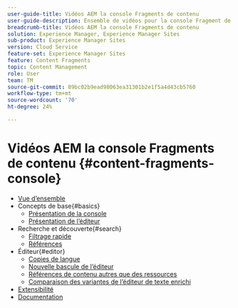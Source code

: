 ```yaml
---
user-guide-title: Vidéos AEM la console Fragments de contenu
user-guide-description: Ensemble de vidéos pour la console Fragment de contenu Adobe Experience Manager.
breadcrumb-title: Vidéos AEM la console Fragments de contenu
solution: Experience Manager, Experience Manager Sites
sub-product: Experience Manager Sites
version: Cloud Service
feature-set: Experience Manager Sites
feature: Content Fragments
topic: Content Management
role: User
team: TM
source-git-commit: 89bc02b9ead98063ea31301b2e1f5a4d43cb5760
workflow-type: tm+mt
source-wordcount: '70'
ht-degree: 24%

---
```



# Vidéos AEM la console Fragments de contenu {#content-fragments-console}

+ [Vue d’ensemble](overview.md)
+ Concepts de base{#basics}
   + [Présentation de la console](./basics/content-fragments-console.md)
   + [Présentation de l’éditeur](./basics/content-fragment-editor.md)
+ Recherche et découverte{#search}
   + [Filtrage rapide](search/fast-filtering.md)
   + [Références](search/references.md)
+ Éditeur{#editor}
   + [Copies de langue](editor/language-copies.md)
   + [Nouvelle bascule de l’éditeur](editor/new-editor-toggle.md)
   + [Références de contenu autres que des ressources](editor/non-asset-content-references.md)
   + [Comparaison des variantes de l’éditeur de texte enrichi](editor/rte-variant-compare.md)
+ [Extensibilité](https://experienceleague.adobe.com/docs/experience-manager-learn/cloud-service/developing/extensibility/content-fragments/overview.html)
+ [Documentation](https://experienceleague.adobe.com/docs/experience-manager-cloud-service/content/sites/administering/content-fragments/content-fragments-console.html?lang=fr)
